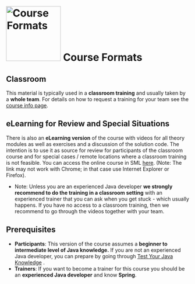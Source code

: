 # <img src="https://github.wdf.sap.corp/cc-java-dev/cc-coursematerial/blob/master/Z_ReuseImages/images/training.jpg" width="150" alt="Course Formats"/> Course Formats

## Classroom
This material is typically used in a **classroom training** and usually taken by a **whole team**. For details on how to request a training for your team see the [course info page](https://jam4.sapjam.com/wiki/show/EGWlK3mtzql9i8c3jVNNgk?_lightbox=true). 

## eLearning for Review and Special Situations
There is also an **eLearning version** of the course with videos for all theory modules as well as exercises and a discussion of the solution code. The intention is to use it as source for review for participants of the classroom course and for special cases / remote locations where a classroom training is not feasible. You can access the online course in SML [here](https://performancemanager5.successfactors.eu/sf/learning?destUrl=https%3a%2f%2fsap%2eplateau%2ecom%2flearning%2fuser%2fdeeplink%5fredirect%2ejsp%3flinkId%3dITEM%5fDETAILS%26componentID%3dDEV%5fMSDEV%5fPA%5fCLOUD%5f1604%26componentTypeID%3dCOURSE%26revisionDate%3d1462439340000%26fromSF%3dY&company=SAP). (Note: The link may not work with Chrome; in that case use Internet Explorer or Firefox).
  
* Note: Unless you are an experienced Java developer **we strongly recommend to do the training in a classroom setting** with an experienced trainer that you can ask when you get stuck - which usually happens. If you have no access to a classroom training, then we recommend to go through the videos together with your team.

## Prerequisites
- **Participants**: This version of the course assumes a **beginner to intermediate level of Java knowledge.** If you are not an experienced Java developer, you can prepare by going through [Test Your Java Knowledge](https://github.wdf.sap.corp/cc-java-dev/cc-coursematerial/blob/master/CoursePrerequisites/README.md#test-your-java-knowledge---are-you-ready-for-the-training) .
- **Trainers**: 
If you want to become a trainer for this course you should be an **experienced Java developer** and know **Spring**.
